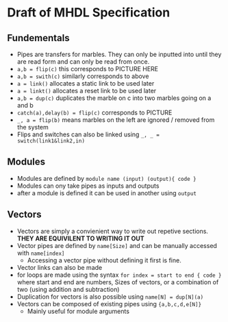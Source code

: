 # Draft of MHDL Specification
## Fundementals
  - Pipes are transfers for marbles. They can only be inputted into until they are read form and can only be read from once.
  - `a,b = flip(c)` this corresponds to PICTURE HERE
  - `a,b = swith(c)` similarly corresponds to above
  - `a = link()` allocates a static link to be used later
  - `a = linkt()` allocates a reset link to be used later
  - `a,b = dup(c)` duplicates the marble on c into two marbles going on a and b
  - `catch(a),delay(b) = flip(c)` corresponds to PICTURE 
  - `_, a = flip(b)` means marbles on the left are ignored / removed from the system
  - Flips and switches can also be linked using `_, _ = switch(link1&link2,in)`
  
## Modules
  - Modules are defined by `module name (input) (output){ code }`
  - Modules can ony take pipes as inputs and outputs
  - after a module is defined it can be used in another using `output`

## Vectors
  - Vectors are simply a convienient way to write out repetive sections. **THEY ARE EQUIVILENT TO WRITING IT OUT**
  - Vector pipes are defined by `name[Size]` and can be manually accessed with `name[index]`
    - Accessing a vector pipe without defining it first is fine.
  - Vector links can also be made
  - for loops are made using the syntax `for index = start to end { code }` where start and end are numbers, Sizes of vectors, or a combination of two (using addition and subtraction)
  - Duplication for vectors is also possible using `name[N] = dup[N](a)`
  - Vectors can be composed of existing pipes using `{a,b,c,d,e[N]}`
    - Mainly useful for module arguments

